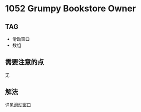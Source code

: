 # 1052 Grumpy Bookstore Owner        

## TAG
* 滑动窗口
* 数组

## 需要注意的点
无

## 解法
详见[滑动窗口](https://www.superxc.com/articles/14)